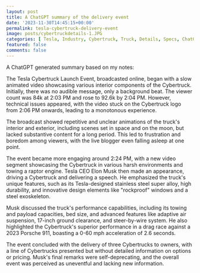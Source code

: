 ```yaml
---
layout: post
title: A ChatGPT summary of the delivery event
date: '2023-11-30T14:45:15+00:00'
permalink: tesla-cybertruck-delivery-event
image: posts/cybertruckdetails-1.JPG
categories: [ Tesla, Industry, Cybertruck, Truck, Details, Specs, ChatGPT ]
featured: false
comments: false 
---
```


A ChatGPT generated summary based on my notes:

The Tesla Cybertruck Launch Event, broadcasted online, began with a slow animated video showcasing various interior components of the Cybertruck. Initially, there was no audible message, only a background beat. The viewer count was 84k at 2:03 PM and rose to 92.6k by 2:04 PM. However, technical issues appeared, with the video stuck on the Cybertruck logo from 2:06 PM onwards, leading to a monotonous experience.

The broadcast showed repetitive and unclear animations of the truck's interior and exterior, including scenes set in space and on the moon, but lacked substantive content for a long period. This led to frustration and boredom among viewers, with the live blogger even falling asleep at one point.

The event became more engaging around 2:24 PM, with a new video segment showcasing the Cybertruck in various harsh environments and towing a raptor engine. Tesla CEO Elon Musk then made an appearance, driving a Cybertruck and delivering a speech. He emphasized the truck's unique features, such as its Tesla-designed stainless steel super alloy, high durability, and innovative design elements like "rockproof" windows and a steel exoskeleton.

Musk discussed the truck's performance capabilities, including its towing and payload capacities, bed size, and advanced features like adaptive air suspension, 17-inch ground clearance, and steer-by-wire system. He also highlighted the Cybertruck's superior performance in a drag race against a 2023 Porsche 911, boasting a 0-60 mph acceleration of 2.6 seconds.

The event concluded with the delivery of three Cybertrucks to owners, with a line of Cybertrucks presented but without detailed information on options or pricing. Musk's final remarks were self-deprecating, and the overall event was perceived as uneventful and lacking new information.